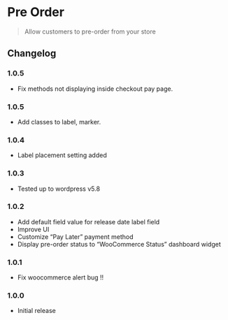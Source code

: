 # Pre Order

> Allow customers to pre-order from your store

## Changelog

### 1.0.5

- Fix methods not displaying inside checkout pay page.

### 1.0.5

- Add classes to label, marker.

### 1.0.4

- Label placement setting added

### 1.0.3

- Tested up to wordpress v5.8

### 1.0.2

- Add default field value for release date label field
- Improve UI
- Customize “Pay Later” payment method
- Display pre-order status to “WooCommerce Status” dashboard widget

### 1.0.1

- Fix woocommerce alert bug !!

### 1.0.0

- Initial release
